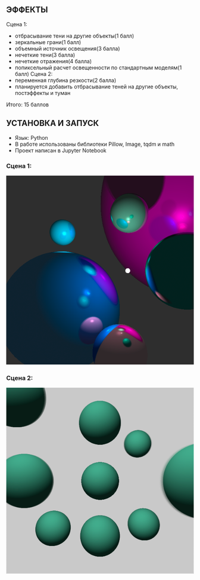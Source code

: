 ## ЭФФЕКТЫ
 Сцена 1:
 - отбрасывание тени на другие объекты(1 балл)
 - зеркальные грани(1 балл)
 - объемный источник освещения(3 балла)
 - нечеткие тени(3 балла)
 - нечеткие отражения(4 балла)
 - попиксельный расчет освещенности по стандартным моделям(1 балл)
  Сцена 2:  
 - переменная глубина резкости(2 балла)
 - планируется добавить отбрасывание теней на другие объекты, постэффекты и туман
  
  Итого: 15 баллов
  
## УСТАНОВКА И ЗАПУСК
- Язык: Python
- В работе использованы библиотеки Pillow, Image, tqdm и math
- Проект написан в Jupyter Notebook
   
### Сцена 1:
  ![N|Solid](main_13.12.20_final/Scene1.png)
### Сцена 2:
  ![N|Solid](main_13.12.20_final/Scene2.png)
   
